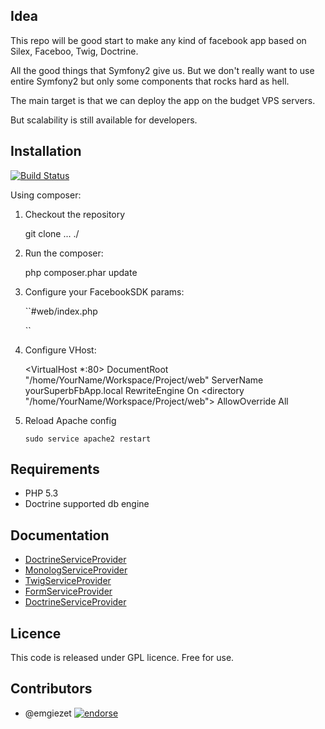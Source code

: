 

Idea
----------------
This repo will be good start to make any kind of facebook app based on Silex, Faceboo, Twig, Doctrine.

All the good things that Symfony2 give us. But we don't really want to use entire Symfony2 but only some components that rocks hard as hell.

The main target is that we can deploy the app on the budget VPS servers.

But scalability is still available for developers.


Installation
-----------------

[![Build Status](https://secure.travis-ci.org/emgiezet/SilexFacebookAppSkeleton.png)](http://travis-ci.org/emgiezet/SilexFacebookAppSkeleton)

Using composer:

1. Checkout the repository
  
    git clone ... ./

2. Run the composer:
  
    php composer.phar update

3. Configure your FacebookSDK params:

    ``#web/index.php
        
    ``

4. Configure VHost:
    
    <VirtualHost *:80>
        DocumentRoot "/home/YourName/Workspace/Project/web"
        ServerName yourSuperbFbApp.local
        RewriteEngine On
        <directory "/home/YourName/Workspace/Project/web">
            AllowOverride All
        </directory>
    </VirtualHost>

5. Reload Apache config

    ``
        sudo service apache2 restart
    ``




Requirements
-----------------
* PHP 5.3
* Doctrine supported db engine

Documentation
------------------
* [DoctrineServiceProvider]( http://silex.sensiolabs.org/doc/providers/doctrine.html)
* [MonologServiceProvider](http://silex.sensiolabs.org/doc/providers/monolog.html)
* [TwigServiceProvider](http://silex.sensiolabs.org/doc/providers/twig.html)
* [FormServiceProvider](http://silex.sensiolabs.org/doc/providers/form.html)
* [DoctrineServiceProvider](http://silex.sensiolabs.org/doc/providers/doctrine.html)

Licence
-----------------

This code is released under GPL licence. Free for use.

Contributors
-----------------
* @emgiezet
[![endorse](http://api.coderwall.com/emgiezet/endorsecount.png)](http://coderwall.com/emgiezet)
